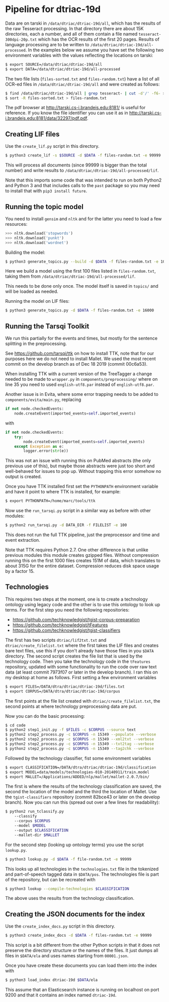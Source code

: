 # Pipeline for dtriac-19d

Data are on tarski in `/data/dtriac/dtriac-19d/all`, which has the results of the raw Tesseract processing. In that directory there are about 15K directories, each a number, and all of them contain a file named `tesseract-300dpi-20p.txt` which has the OCR results of the first 20 pages. Results of language processing are to be written to  `/data/dtriac/dtriac-19d/all-processed`. In the examples below we assume you have set the following two environment variables with the values reflecting the locations on tarski:

```bash
$ export SOURCE=/data/dtriac/dtriac-19d/all
$ export DATA=/data/dtriac/dtriac-19d/all-processed
```


The two file lists (`files-sorted.txt` and `files-random.txt`) have a list of all OCR-ed files in `/data/dtriac/dtriac-19d/all` and were created as follows:

```bash
$ find /data/dtriac/dtriac-19d/all | grep tesseract- | cut -d'/' -f6- > files-sorted.txt
$ sort -R files-sorted.txt > files-random.txt
```

The pdf browser at http://tarski.cs-i.brandeis.edu:8181/ is useful for reference. If you know the file identifier you can use it as in http://tarski.cs-i.brandeis.edu:8181/data/32297/pdf.pdf.


## Creating LIF files

Use the `create_lif.py` script in this directory.

```bash
$ python3 create_lif -s $SOURCE -d $DATA -f files-random.txt -e 99999
```

This will process all documents (since 99999 is bigger than the total number) and write results to `/data/dtriac/dtriac-19d/all-processed/lif`.

Note that this imports some code that was intended to run on both Python2 and Python 3 and that includes calls to the `past` package so you may need to install that with `pip3 install future`.


## Running the topic model

You need to install `gensim` and `nltk` and for the latter you need to load a few resources:

```python
>>> nltk.download('stopwords')
>>> nltk.download('punkt')
>>> nltk.download('wordnet')
```

Building the model:

```bash
$ python3 generate_topics.py --build -d $DATA -f files-random.txt -e 100
```

Here we build a model using the first 100 files listed in `files-random.txt`, taking them from `/data/dtriac/dtriac-19d/all-processed/lif`.

This needs to be done only once. The model itself is saved in `topics/` and will be loaded as needed.

Running the model on LIF files:

```bash
$ python3 generate_topics.py -d $DATA -f files-random.txt -e 16000
```


## Running the Tarsqi Toolkit

We run this partially for the events and times, but mostly for the sentence splitting in the preprocessing.

See https://github.com/tarsqi/ttk on how to install TTK, note that for our purposes here we do not need to install Mallet. We used the most recent commit on the develop branch as of Dec 18 2019 (commit 00c6a53).

When installing TTK with a current version of the TreeTagger a change needed to be made to `wrapper.py` in `components/preprocessing/` where on line 35 you need to used `english-utf8.par` instead of `english-utf8.par`.

Another issue is in Evita, where some error trapping needs to be added to `components/evita/main.py`, replacing

```python
if not node.checkedEvents:
    node.createEvent(imported_events=self.imported_events)
```

with

```python
if not node.checkedEvents:
    try:
        node.createEvent(imported_events=self.imported_events)
    except Exception as e:
        logger.error(str(e))
```

This was not an issue with running this on PubMed abstracts (the only previous use of this), but maybe those abstracts were just too short and well-behaved for issues to pop up. Without trapping this error somehow no output is created.

Once you have TTK installed first set the `PYTHONPATH` environment variable and have it point to where TTK is installed, for example:

```bash
$ export PYTHONPATH=/home/marc/tools/ttk
```

Now use the `run_tarsqi.py` script in a similar way as before with other modules:

```bash
$ python2 run_tarsqi.py -d DATA_DIR -f FILELIST -e 100
```

This does not run the full TTK pipeline, just the preprocessor and time and event extraction.

Note that TTK requires Python 2.7. One other difference is that unlike previous modules this module creates gzipped files. Without compression running this on the first 1000 files creates 151M of data, which translates to about 315G for the entire dataset. Compression reduces disk space usage by a factor 15.


## Technologies

This requires two steps at the moment, one is to create a technology ontology using legacy code and the other is to use this ontology to look up terms. For the first step you need the following repositories:

- https://github.com/techknowledgist/tgist-corpus-preparation
- https://github.com/techknowledgist/tFeatures
- https://github.com/techknowledgist/tgist-classifiers

The first has two scripts `dtriac/lif2txt.txt` and `dtriac/create_filelist.txt` where the first takes the LIF files and creates bare text files, use this if you don't already have those files in you `$DATA` directory. The second script creates the file list that is used by the technology code. Then you take the technology code in the `tFeatures` repository, updated with some functionality to run the code over raw text data (at least commit 7973f07 or later in the develop branch). I ran this on my desktop at home as follows. First setting a few environment variables

```bash
$ export FILES=/DATA/dtra/dtriac/dtriac-19d/files.txt
$ export CORPUS=/DATA/dtra/dtriac/dtriac-19d/corpus
```

The first points at the file list created with `dtriac/create_filelist.txt`, the second points at where technology preprocessing data are put.

Now you can do the basic processing:

```bash
$ cd code
$ python2 step1_init.py -f $FILES -c $CORPUS --source text
$ python2 step2_process.py -c $CORPUS -n 15349 --populate --verbose
$ python2 step2_process.py -c $CORPUS -n 15349 --xml2txt --verbose
$ python2 step2_process.py -c $CORPUS -n 15349 --txt2tag --verbose
$ python2 step2_process.py -c $CORPUS -n 15349 --tag2chk --verbose
```

Followed by the technology classifier, fist some environment variables

```bash
$ export CLASSIFICATION=/DATA/dtra/dtriac/dtriac-19d/classification
$ export MODEL=data/models/technologies-010-20140911/train.model
$ export MALLET=/Applications/ADDED/nlp/mallet/mallet-2.0.7/bin/
```

The first is where the results of the technology classification are saved, the second the location of the model and the third the location of Mallet. Use the `tgist-classifiers` repository (commit 82bce43 or later on the develop branch). Now you can run this (spread out over a few lines for readability):

```bash
$ python2 run_tclassify.py
    --classify
    --corpus $CORPUS
    --model $MODEL
    --output $CLASSIFICATION
    --mallet-dir $MALLET
```

For the second step (looking up ontology terms) you use the script `lookup.py`.

```bash
$ python3 lookup.py -d $DATA -f file-random.txt -e 99999
```

This looks up all technologies in the `technologies.txt` file in the tokenized and part-of-speech tagged data in `$DATA/pos`. The technologies file is part of the repository, but can be recreated with

```bash
$ python3 lookup --compile-technologies $CLASSIFICATION
```

The above uses the results from the technology classification.


## Creating the JSON documents for the index

Use the `create_index_docs.py` script in this directory.

```bash
$ python3 create_index_docs -d $DATA -f files-random.txt -e 99999
```

This script is a bit different from the other Python scripts in that it does not preserve the directory structure or the names of the files. It just dumps all files in `$DATA/ela` and uses names starting from `00001.json`.

Once you have create these documents you can load them into the index with

```bash
$ python3 load_index dtriac-19d $DATA/ela
```

This assume that an Elasticsearch instance is running on localhost on port 9200 and that it contains an index named `dtriac-19d`.
